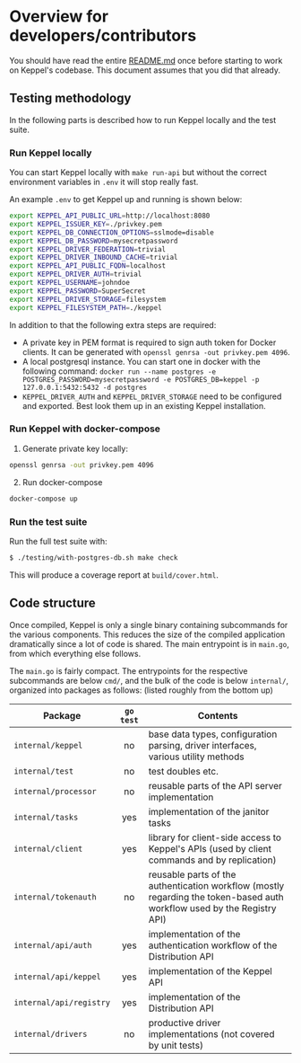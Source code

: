 # Overview for developers/contributors

You should have read the entire [README.md](./README.md) once before starting
to work on Keppel's codebase. This document assumes that you did that already.

## Testing methodology

In the following parts is described how to run Keppel locally and the test suite.

### Run Keppel locally

You can start Keppel locally with `make run-api` but without the correct environment variables in `.env` it will stop really fast.

An example `.env` to get Keppel up and running is shown below:

```bash
export KEPPEL_API_PUBLIC_URL=http://localhost:8080
export KEPPEL_ISSUER_KEY=./privkey.pem
export KEPPEL_DB_CONNECTION_OPTIONS=sslmode=disable
export KEPPEL_DB_PASSWORD=mysecretpassword
export KEPPEL_DRIVER_FEDERATION=trivial
export KEPPEL_DRIVER_INBOUND_CACHE=trivial
export KEPPEL_API_PUBLIC_FQDN=localhost
export KEPPEL_DRIVER_AUTH=trivial
export KEPPEL_USERNAME=johndoe
export KEPPEL_PASSWORD=SuperSecret
export KEPPEL_DRIVER_STORAGE=filesystem
export KEPPEL_FILESYSTEM_PATH=./keppel
```

In addition to that the following extra steps are required:
- A private key in PEM format is required to sign auth token for Docker clients. It can be generated with `openssl genrsa -out privkey.pem 4096`.
- A local postgresql instance. You can start one in docker with the following command: `docker run --name postgres -e POSTGRES_PASSWORD=mysecretpassword -e POSTGRES_DB=keppel -p 127.0.0.1:5432:5432 -d postgres`
- `KEPPEL_DRIVER_AUTH` and `KEPPEL_DRIVER_STORAGE` need to be configured and exported. Best look them up in an existing Keppel installation.

### Run Keppel with docker-compose

1. Generate private key locally:

```bash
openssl genrsa -out privkey.pem 4096
```

2. Run docker-compose

```bash
docker-compose up
```

### Run the test suite

Run the full test suite with:

```sh
$ ./testing/with-postgres-db.sh make check
```

This will produce a coverage report at `build/cover.html`.

## Code structure

Once compiled, Keppel is only a single binary containing subcommands for the various components. This reduces the size of
the compiled application dramatically since a lot of code is shared. The main entrypoint is in `main.go`, from which
everything else follows.

The `main.go` is fairly compact. The entrypoints for the respective subcommands are below `cmd/`, and the bulk of the
code is below `internal/`, organized into packages as follows: (listed roughly from the bottom up)

| Package | `go test` | Contents |
| --- | :---: | --- |
| `internal/keppel` | no | base data types, configuration parsing, driver interfaces, various utility methods |
| `internal/test` | no | test doubles etc. |
| `internal/processor` | no | reusable parts of the API server implementation |
| `internal/tasks` | yes | implementation of the janitor tasks |
| `internal/client` | yes | library for client-side access to Keppel's APIs (used by client commands and by replication) |
| `internal/tokenauth` | no | reusable parts of the authentication workflow (mostly regarding the token-based auth workflow used by the Registry API) |
| `internal/api/auth` | yes | implementation of the authentication workflow of the Distribution API |
| `internal/api/keppel` | yes | implementation of the Keppel API |
| `internal/api/registry` | yes | implementation of the Distribution API |
| `internal/drivers` | no | productive driver implementations (not covered by unit tests) |

